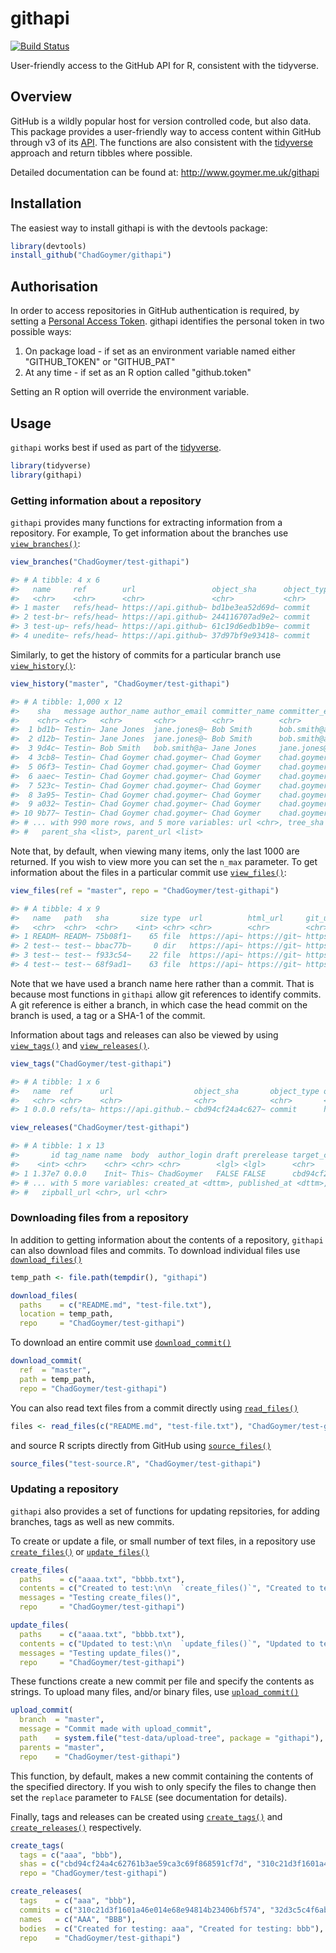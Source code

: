 githapi
=======

[![Build Status](https://travis-ci.org/ChadGoymer/githapi.svg?branch=master)](https://travis-ci.org/ChadGoymer/githapi)

User-friendly access to the GitHub API for R, consistent with the tidyverse.

Overview
--------

GitHub is a wildly popular host for version controlled code, but also data. This package 
provides a user-friendly way to access content within GitHub through v3 of its 
[API](https://developer.github.com/v3/). The functions are also consistent with the
[tidyverse](http://www.tidyverse.org/) approach and return tibbles where possible.

Detailed documentation can be found at: http://www.goymer.me.uk/githapi

Installation
------------

The easiest way to install githapi is with the devtools package:

```r
library(devtools)
install_github("ChadGoymer/githapi")
```

Authorisation
-------------

In order to access repositories in GitHub authentication is required, by setting a 
[Personal Access Token](https://help.github.com/articles/creating-a-personal-access-token-for-the-command-line/).
githapi identifies the personal token in two possible ways:

1.  On package load - if set as an environment variable named either "GITHUB_TOKEN" or "GITHUB_PAT"
2.  At any time - if set as an R option called "github.token"

Setting an R option will override the environment variable.

Usage
-----

`githapi` works best if used as part of the [tidyverse](http://www.tidyverse.org/).

```r
library(tidyverse)
library(githapi)
```

### Getting information about a repository

`githapi` provides many functions for extracting information from a repository. For example, To 
get information about the branches use 
[`view_branches()`](http://www.goymer.me.uk/githapi/reference/view_branches.html):

```r
view_branches("ChadGoymer/test-githapi")
```
```r
#> # A tibble: 4 x 6
#>   name     ref        url                 object_sha      object_type object_url               
#>   <chr>    <chr>      <chr>               <chr>           <chr>       <chr>                    
#> 1 master   refs/head~ https://api.github~ bd1be3ea52d69d~ commit      https://api.github.com/r~
#> 2 test-br~ refs/head~ https://api.github~ 244116707ad9e2~ commit      https://api.github.com/r~
#> 3 test-up~ refs/head~ https://api.github~ 61c19d6edb1b9e~ commit      https://api.github.com/r~
#> 4 unedite~ refs/head~ https://api.github~ 37d97bf9e93418~ commit      https://api.github.com/r~
```

Similarly, to get the history of commits for a particular branch use 
[`view_history()`](http://www.goymer.me.uk/githapi/reference/view_history.html):

```r
view_history("master", "ChadGoymer/test-githapi")
```
```r
#> # A tibble: 1,000 x 12
#>    sha   message author_name author_email committer_name committer_email date               
#>    <chr> <chr>   <chr>       <chr>        <chr>          <chr>           <dttm>             
#>  1 bd1b~ Testin~ Jane Jones  jane.jones@~ Bob Smith      bob.smith@acme~ 2019-02-18 07:46:08
#>  2 d12b~ Testin~ Jane Jones  jane.jones@~ Bob Smith      bob.smith@acme~ 2019-02-18 07:46:07
#>  3 9d4c~ Testin~ Bob Smith   bob.smith@a~ Jane Jones     jane.jones@acm~ 2019-02-18 07:46:06
#>  4 3cb8~ Testin~ Chad Goymer chad.goymer~ Chad Goymer    chad.goymer@gm~ 2019-02-18 07:45:59
#>  5 06f3~ Testin~ Chad Goymer chad.goymer~ Chad Goymer    chad.goymer@gm~ 2019-02-18 07:45:58
#>  6 aaec~ Testin~ Chad Goymer chad.goymer~ Chad Goymer    chad.goymer@gm~ 2019-02-18 07:45:58
#>  7 523c~ Testin~ Chad Goymer chad.goymer~ Chad Goymer    chad.goymer@gm~ 2019-02-18 07:45:57
#>  8 3a95~ Testin~ Chad Goymer chad.goymer~ Chad Goymer    chad.goymer@gm~ 2019-02-18 07:45:56
#>  9 a032~ Testin~ Chad Goymer chad.goymer~ Chad Goymer    chad.goymer@gm~ 2019-02-18 07:45:53
#> 10 9b77~ Testin~ Chad Goymer chad.goymer~ Chad Goymer    chad.goymer@gm~ 2019-02-18 07:45:52
#> # ... with 990 more rows, and 5 more variables: url <chr>, tree_sha <chr>, tree_url <chr>,
#> #   parent_sha <list>, parent_url <list>
```

Note that, by default, when viewing many items, only the last 1000 are returned. If you wish to
view more you can set the `n_max` parameter. To get information about the files in a particular 
commit use [`view_files()`](http://www.goymer.me.uk/githapi/reference/view_files.html):

```r
view_files(ref = "master", repo = "ChadGoymer/test-githapi")
```
```r
#> # A tibble: 4 x 9
#>   name   path   sha       size type  url          html_url     git_url        download_url     
#>   <chr>  <chr>  <chr>    <int> <chr> <chr>        <chr>        <chr>          <chr>            
#> 1 READM~ READM~ 75b08f1~    65 file  https://api~ https://git~ https://api.g~ https://raw.gith~
#> 2 test-~ test-~ bbac77b~     0 dir   https://api~ https://git~ https://api.g~ NA               
#> 3 test-~ test-~ f933c54~    22 file  https://api~ https://git~ https://api.g~ https://raw.gith~
#> 4 test-~ test-~ 68f9ad1~    63 file  https://api~ https://git~ https://api.g~ https://raw.gith~
```

Note that we have used a branch name here rather than a commit. That is because most functions
in `githapi` allow git references to identify commits. A git reference is either a branch, in 
which case the head commit on the branch is used, a tag or a SHA-1 of the commit.

Information about tags and releases can also be viewed by using 
[`view_tags()`](http://www.goymer.me.uk/githapi/reference/view_files.html) and 
[`view_releases()`](http://www.goymer.me.uk/githapi/reference/view_releases.html).

```r
view_tags("ChadGoymer/test-githapi")
```
```r
#> # A tibble: 1 x 6
#>   name  ref      url                  object_sha       object_type object_url                  
#>   <chr> <chr>    <chr>                <chr>            <chr>       <chr>                       
#> 1 0.0.0 refs/ta~ https://api.github.~ cbd94cf24a4c627~ commit      https://api.github.com/repo~
```

```r
view_releases("ChadGoymer/test-githapi")
```
```r
#> # A tibble: 1 x 13
#>       id tag_name name  body  author_login draft prerelease target_commitish
#>    <int> <chr>    <chr> <chr> <chr>        <lgl> <lgl>      <chr>           
#> 1 1.37e7 0.0.0    Init~ This~ ChadGoymer   FALSE FALSE      cbd94cf24a4c627~
#> # ... with 5 more variables: created_at <dttm>, published_at <dttm>, assets <list>,
#> #   zipball_url <chr>, url <chr>
```

### Downloading files from a repository

In addition to getting information about the contents of a repository, `githapi` can also 
download files and commits. To download individual files use
[`download_files()`](http://www.goymer.me.uk/githapi/reference/download_files.html)

```r
temp_path <- file.path(tempdir(), "githapi")

download_files(
  paths    = c("README.md", "test-file.txt"),
  location = temp_path,
  repo     = "ChadGoymer/test-githapi")
```

To download an entire commit use
[`download_commit()`](http://www.goymer.me.uk/githapi/reference/download_commit.html)

```r
download_commit(
  ref  = "master",
  path = temp_path,
  repo = "ChadGoymer/test-githapi")
```

You can also read text files from a commit directly using
[`read_files()`](http://www.goymer.me.uk/githapi/reference/read_files.html)

```r
files <- read_files(c("README.md", "test-file.txt"), "ChadGoymer/test-githapi")
```

and source R scripts directly from GitHub using
[`source_files()`](http://www.goymer.me.uk/githapi/reference/source_files.html)

```r
source_files("test-source.R", "ChadGoymer/test-githapi")
```

### Updating a repository

`githapi` also provides a set of functions for updating repsitories, for adding branches, tags as
well as new commits.

To create or update a file, or small number of text files, in a repository use
[`create_files()`](http://www.goymer.me.uk/githapi/reference/create_files.html) or
[`update_files()`](http://www.goymer.me.uk/githapi/reference/update_files.html)

```r
create_files(
  paths    = c("aaaa.txt", "bbbb.txt"),
  contents = c("Created to test:\n\n  `create_files()`", "Created to test:\n\n  `create_files()`"),
  messages = "Testing create_files()",
  repo     = "ChadGoymer/test-githapi")
```

```r
update_files(
  paths    = c("aaaa.txt", "bbbb.txt"),
  contents = c("Updated to test:\n\n  `update_files()`", "Updated to test:\n\n  `update_files()`"),
  messages = "Testing update_files()",
  repo     = "ChadGoymer/test-githapi")
```

These functions create a new commit per file and specify the contents as strings. To upload many
files, and/or binary files, use 
[`upload_commit()`](http://www.goymer.me.uk/githapi/reference/upload_commit.html)

```r
upload_commit(
  branch  = "master",
  message = "Commit made with upload_commit",
  path    = system.file("test-data/upload-tree", package = "githapi"),
  parents = "master",
  repo    = "ChadGoymer/test-githapi")
```

This function, by default, makes a new commit containing the contents of the specified directory.
If you wish to only specify the files to change then set the `replace` parameter to `FALSE` 
(see documentation for details).

Finally, tags and releases can be created using 
[`create_tags()`](http://www.goymer.me.uk/githapi/reference/create_tags.html) and
[`create_releases()`](http://www.goymer.me.uk/githapi/reference/create_releases.html) respectively.

```r
create_tags(
  tags = c("aaa", "bbb"),
  shas = c("cbd94cf24a4c62761b3ae59ca3c69f868591cf7d", "310c21d3f1601a46e014e68e94814b23406bf574"),
  repo = "ChadGoymer/test-githapi")
```

```r
create_releases(
  tags    = c("aaa", "bbb"),
  commits = c("310c21d3f1601a46e014e68e94814b23406bf574", "32d3c5c4f6aba7ae9679480407e1b9f94ad04843"),
  names   = c("AAA", "BBB"),
  bodies  = c("Created for testing: aaa", "Created for testing: bbb"),
  repo    = "ChadGoymer/test-githapi")
```
